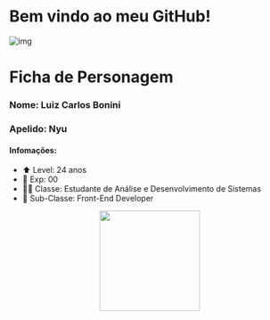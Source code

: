 # Bem vindo ao meu GitHub!
![img](https://cdnb.artstation.com/p/assets/images/images/024/858/699/original/pixel-jeff-divoom.gif?1583771904)
# Ficha de Personagem
### Nome: Luiz Carlos Bonini
### Apelido: Nyu

#### Infomações:

- ⬆️ Level: 24 anos
- 🌟 Exp: 00
- 🧙‍♂️ Classe: Estudante de Análise e Desenvolvimento de Sistemas
- 🎯 Sub-Classe: Front-End Developer

<div align="center">
  <a href="https://github.com/LuizCBonini">
  <img height="180em" src="https://github-readme-stats.vercel.app/api?username=LuizCBonini&show_icons=true&theme=dracula&include_all_commits=true&count_private=true"/>
</div>
